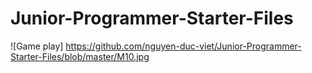 # Junior-Programmer-Starter-Files
![Game play] https://github.com/nguyen-duc-viet/Junior-Programmer-Starter-Files/blob/master/M10.jpg
